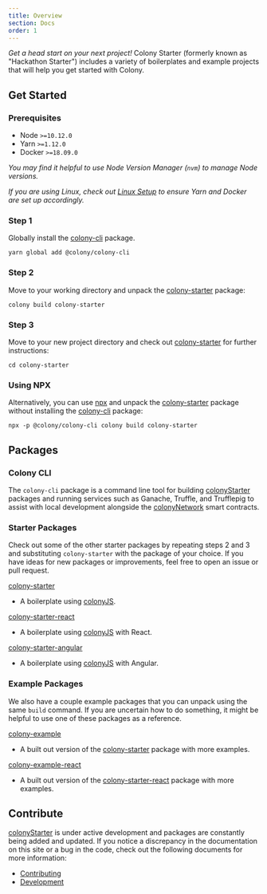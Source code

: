 ```yaml
---
title: Overview
section: Docs
order: 1
---
```


_Get a head start on your next project!_ Colony Starter (formerly known as "Hackathon Starter") includes a variety of boilerplates and example projects that will help you get started with Colony.

## Get Started

### Prerequisites

- Node `>=10.12.0`
- Yarn `>=1.12.0`
- Docker `>=18.09.0`

_You may find it helpful to use Node Version Manager (`nvm`) to manage Node versions._

_If you are using Linux, check out [Linux Setup](/docs-linux-setup) to ensure Yarn and Docker are set up accordingly._

### Step 1

Globally install the [colony-cli](/cli-colony-cli) package.

```
yarn global add @colony/colony-cli
```

### Step 2

Move to your working directory and unpack the [colony-starter](/starters-colony-starter) package:

```
colony build colony-starter
```

### Step 3

Move to your new project directory and check out [colony-starter](/starters-colony-starter) for further instructions:

```
cd colony-starter
```

### Using NPX

Alternatively, you can use [npx](https://www.npmjs.com/package/npx) and unpack the [colony-starter](/packages/colony-starter) package without installing the [colony-cli](/packages/colony-cli) package:

```
npx -p @colony/colony-cli colony build colony-starter
```

## Packages

### Colony CLI

The `colony-cli` package is a command line tool for building [colonyStarter](https://github.com/JoinColony/colonyStarter) packages and running services such as Ganache, Truffle, and Trufflepig to assist with local development alongside the [colonyNetwork](https://github.com/JoinColony/colonyNetwork) smart contracts.

### Starter Packages

Check out some of the other starter packages by repeating steps 2 and 3 and substituting `colony-starter` with the package of your choice. If you have ideas for new packages or improvements, feel free to open an issue or pull request.

[colony-starter](/starters-colony-starter)

- A boilerplate using [colonyJS](https://github.com/JoinColony/colonyJS).

[colony-starter-react](/starters-colony-starter-react)

- A boilerplate using [colonyJS](https://github.com/JoinColony/colonyJS) with React.

[colony-starter-angular](/starters-colony-starter-angular)

- A boilerplate using [colonyJS](https://github.com/JoinColony/colonyJS) with Angular.

### Example Packages

We also have a couple example packages that you can unpack using the same `build` command. If you are uncertain how to do something, it might be helpful to use one of these packages as a reference.

[colony-example](/examples-colony-example)

- A built out version of the [colony-starter](/starters-colony-starter) package with more examples.

[colony-example-react](/examples-colony-example-react)

- A built out version of the [colony-starter-react](/starters-colony-starter-react) package with more examples.

## Contribute

[colonyStarter](https://github.com/JoinColony/colonyStarter) is under active development and packages are constantly being added and updated. If you notice a discrepancy in the documentation on this site or a bug in the code, check out the following documents for more information:

- [Contributing](https://github.com/JoinColony/colonyStarter/blob/master/.github/CONTRIBUTING.md)
- [Development](https://github.com/JoinColony/colonyStarter/blob/master/.github/DEVELOPMENT.md)
